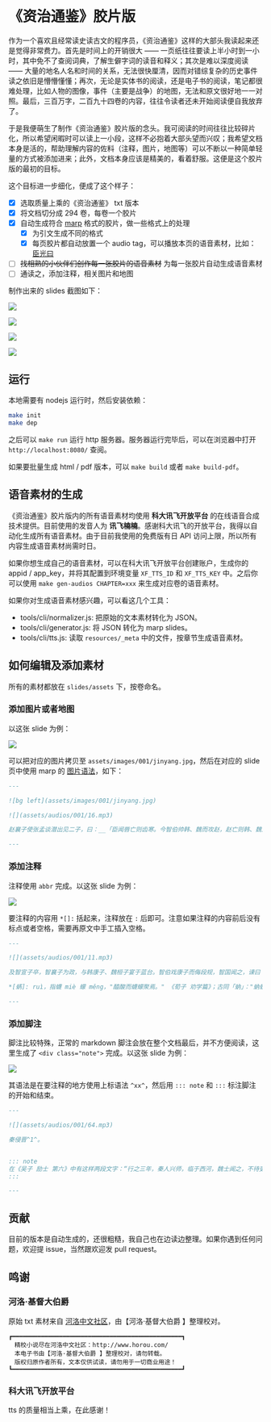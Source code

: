 # 《资治通鉴》胶片版

作为一个喜欢且经常读史读古文的程序员，《资治通鉴》这样的大部头我读起来还是觉得非常费力。首先是时间上的开销很大 —— 一页纸往往要读上半小时到一小时，其中免不了查阅词典，了解生僻字词的读音和释义；其次是难以深度阅读 —— 大量的地名人名和时间的关系，无法很快厘清，因而对错综复杂的历史事件读之依旧是懵懵懂懂；再次，无论是实体书的阅读，还是电子书的阅读，笔记都很难处理，比如人物的图像，事件（主要是战争）的地图，无法和原文很好地一一对照。最后，三百万字，二百九十四卷的内容，往往令读者还未开始阅读便自我放弃了。

于是我便萌生了制作《资治通鉴》胶片版的念头。我可阅读的时间往往比较碎片化，所以希望闲暇时可以读上一小段，这样不必抱着大部头望而兴叹；我希望文档本身是活的，帮助理解内容的佐料（注释，图片，地图等）可以不断以一种简单轻量的方式被添加进来；此外，文档本身应该是精美的，看着舒服。这便是这个胶片版的最初的目标。

这个目标进一步细化，便成了这个样子：

- [x] 选取质量上乘的《资治通鉴》 txt 版本
- [x] 将文档切分成 294 卷，每卷一个胶片
- [x] 自动生成符合 [marp](https://marpit.marp.app/) 格式的胶片，做一些格式上的处理
  - [x] 为引文生成不同的格式
  - [x] 每页胶片都自动放置一个 audio tag，可以播放本页的语音素材，比如：[臣光曰](slides/assets/audios/001/4.mp3)
- [ ] ~~找相熟的小伙伴们创作每一张胶片的语音素材~~ 为每一张胶片自动生成语音素材
- [ ] 通读之，添加注释，相关图片和地图

制作出来的 slides 截图如下：

![](assets/snapshots/snapshot1.jpg)

![](assets/snapshots/snapshot2.jpg)

![](assets/snapshots/snapshot3.jpg)

![](assets/snapshots/snapshot_pdf.jpg)

## 运行

本地需要有 nodejs 运行时，然后安装依赖：

```bash
make init
make dep
```

之后可以 `make run` 运行 http 服务器。服务器运行完毕后，可以在浏览器中打开 `http://localhost:8080/` 查阅。

如果要批量生成 html / pdf 版本，可以 `make build` 或者 `make build-pdf`。

## 语音素材的生成

《资治通鉴》胶片版内的所有语音素材均使用 __科大讯飞开放平台__ 的在线语音合成技术提供。目前使用的发音人为 __讯飞楠楠__。感谢科大讯飞的开放平台，我得以自动化生成所有语音素材。由于目前我使用的免费版有日 API 访问上限，所以所有内容生成语音素材尚需时日。

如果你想生成自己的语音素材，可以在科大讯飞开放平台创建账户，生成你的 appid / app_key，并将其配置到环境变量 `XF_TTS_ID` 和 `XF_TTS_KEY` 中。之后你可以使用 `make gen-audios CHAPTER=xxx` 来生成对应卷的语音素材。

如果你对生成语音素材感兴趣，可以看这几个工具：

- tools/cli/normalizer.js: 把原始的文本素材转化为 JSON。
- tools/cli/generator.js: 将 JSON 转化为 marp slides。
- tools/cli/tts.js: 读取 `resources/_meta` 中的文件，按章节生成语音素材。

## 如何编辑及添加素材

所有的素材都放在 `slides/assets` 下，按卷命名。

### 添加图片或者地图

以这张 slide 为例：

![](assets/snapshots/snapshot3.jpg)

可以把对应的图片拷贝至 `assets/images/001/jinyang.jpg`，然后在对应的 slide 页中使用 marp 的 [图片语法](https://marpit.marp.app/image-syntax)，如下：

```markdown
---

![bg left](assets/images/001/jinyang.jpg)

![](assets/audios/001/16.mp3)

赵襄子使张孟谈潜出见二子，曰：__「臣闻唇亡则齿寒。今智伯帅韩、魏而攻赵，赵亡则韩、魏为之次矣。」__ 二子曰：__「我心知其然也，恐事末遂而谋泄，则祸立至矣」__ 。张孟谈曰：__「谋出二主之口，入臣之耳，何伤也？」__ 二子乃阴与张孟谈约，为之期日而遣之。襄子夜使人杀守堤之吏，而决水灌智伯军。智伯军救水而乱，韩、魏翼而击之，襄子将卒犯其前，大败智伯之众。遂杀智伯，尽灭智氏之族。唯辅果在。

---
```

### 添加注释

注释使用 `abbr` 完成。以这张 slide 为例：

![](assets/snapshots/snapshot2.jpg)

要注释的内容用 `*[]:` 括起来，注释放在 `:` 后即可。注意如果注释的内容前后没有标点或者空格，需要再原文中手工插入空格。

```markdown
---

![](assets/audios/001/11.mp3)

及智宣子卒，智襄子为政，与韩康子、魏桓子宴于蓝台。智伯戏康子而侮段规，智国闻之，谏曰：__「主不备，难必至矣！」__ 智伯曰：__「难将由我。我不为难，谁敢兴之？」__ 对曰：__「不然。《夏书》有之曰：‘一人三失，怨岂在明，不见是图。’夫君子能勤小物，故无大患。今主一宴而耻人之君相，又弗备，曰不敢兴难，无乃不可乎！蜹、蚁、蜂、虿，皆能害人，况君相乎！」__ 弗听。

*[蜹]: ruì，指蠛 miè 蠓 měng，"醯酸而蠛蠓聚焉。" 《荀子 劝学篇》；古同「蚋」："蚋蚁蜂虿，皆能害人。"

---
```

### 添加脚注

脚注比较特殊，正常的 markdown 脚注会放在整个文档最后，并不方便阅读，这里生成了 `<div class="note">` 完成。以这张 slide 为例：

![](assets/snapshots/snapshot2.jpg)

其语法是在要注释的地方使用上标语法 `^xx^`，然后用 `::: note` 和 `:::` 标注脚注的开始和结束。

```markdown
---

![](assets/audios/001/64.mp3)

秦侵晋^1^。


::: note
在《吴子 励士 第六》中有这样两段文字：“行之三年，秦人兴师，临于西河，魏士闻之，不待吏令，介胄而奋击之者，以万数。”，“于是武侯从之。兼车五百乘，骑三千匹，而破秦五十万众。”区区52个字，记录了阴晋之战的经过。
:::

---
```

## 贡献

目前的版本是自动生成的，还很粗糙，我自己也在边读边整理。如果你遇到任何问题，欢迎提 issue，当然跟欢迎发 pull request。


## 鸣谢


### 河洛·基督大伯爵

原始 txt 素材来自 [河洛中文社区](http://www.horou.com)，由【河洛·基督大伯爵 】整理校对。

```
┏━━━━━━━━━━━━━━━━━━━━━━━━━━━━━━━━━━━━━━━━━━━━━━━┓
　精校小说尽在河洛中文社区：http://www.horou.com/
　本电子书由【河洛·基督大伯爵 】整理校对，请勿转载。
　版权归原作者所有，文本仅供试读，请勿用于一切商业用途！
┗━━━━━━━━━━━━━━━━━━━━━━━━━━━━━━━━━━━━━━━━━━━━━━━┛
```

### 科大讯飞开放平台

tts 的质量相当上乘，在此感谢！
